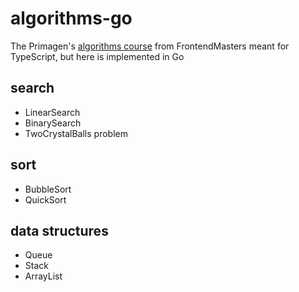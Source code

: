 # algorithms-go
The Primagen's [algorithms course](https://frontendmasters.com/courses/algorithms/implementing-quicksort/) from FrontendMasters meant for TypeScript, but here is implemented in Go


## search
* LinearSearch
* BinarySearch
* TwoCrystalBalls problem

## sort
* BubbleSort
* QuickSort

## data structures
* Queue
* Stack
* ArrayList